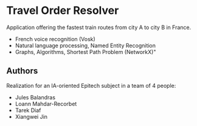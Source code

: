 # Travel Order Resolver

Application offering the fastest train routes from city A to city B in France.

- French voice recognition (Vosk)
- Natural language processing, Named Entity Recognition
- Graphs, Algorithms, Shortest Path Problem (NetworkX)"

## Authors

Realization for an IA-oriented Epitech subject in a team of 4 people:
- Jules Balandras
- Loann Mahdar-Recorbet
- Tarek Diaf
- Xiangwei Jin



